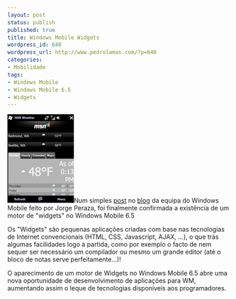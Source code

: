 ```yaml
---
layout: post
status: publish
published: true
title: Windows Mobile Widgets
wordpress_id: 640
wordpress_url: http://www.pedrolamas.com/?p=640
categories:
- Mobilidade
tags:
- Windows Mobile
- Windows Mobile 6.5
- Widgets
---
```

[![Windows Mobile Weather Widget](/wp-content/uploads/2009/03/windows-mobile-weather-widget.jpg "Windows Mobile Weather Widget")](http://blogs.msdn.com/windowsmobile/archive/2009/03/18/windows-mobile-6-5-what-s-in-for-developers.aspx)Num simples [post](http://blogs.msdn.com/windowsmobile/archive/2009/03/18/windows-mobile-6-5-what-s-in-for-developers.aspx) no [blog](http://blogs.msdn.com/windowsmobile/) da equipa do Windows Mobile feito por Jorge Peraza, foi finalmente confirmada a existência de um motor de "widgets" no Windows Mobile 6.5

Os "Widgets" são pequenas aplicações criadas com base nas tecnologias de Internet convencionais (HTML, CSS, Javascript, AJAX, ...), o que trás algumas facilidades logo à partida, como por exemplo o facto de nem sequer ser necessário um compilador ou mesmo um grande editor (até o bloco de notas serve perfeitamente...)!

O aparecimento de um motor de Widgets no Windows Mobile 6.5 abre uma nova oportunidade de desenvolvimento de aplicações para WM, aumentando assim o leque de tecnologias disponíveis aos programadores.
